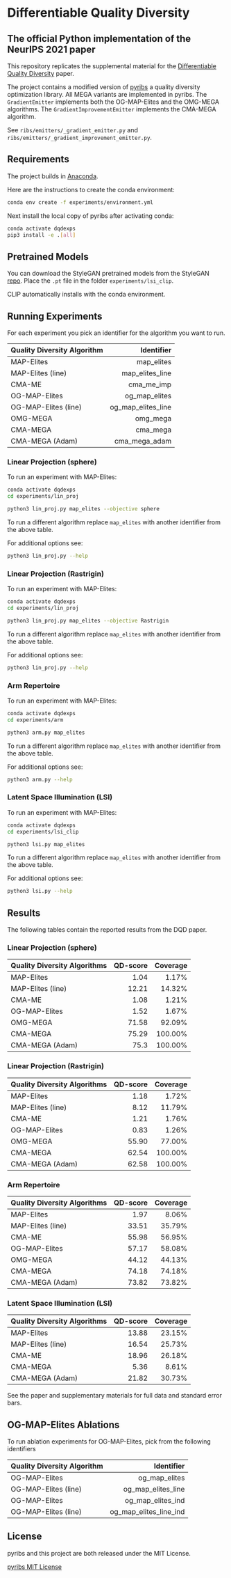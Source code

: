 
# Differentiable Quality Diversity

## The official Python implementation of the NeurIPS 2021 paper

This repository replicates the supplemental material for the [Differentiable Quality Diversity](https://arxiv.org/abs/2106.03894) paper.

The project contains a modified version of [pyribs](https://pyribs.org) a quality diversity optimization library. All MEGA variants are implemented in pyribs. The `GradientEmitter` implements both the OG-MAP-Elites and the OMG-MEGA algorithms. The `GradientImprovementEmitter` implements the CMA-MEGA algorithm.

See `ribs/emitters/_gradient_emitter.py` and `ribs/emitters/_gradient_improvement_emitter.py`.

## Requirements

The project builds in [Anaconda](www.anaconda.com).

Here are the instructions to create the conda environment:

```bash
conda env create -f experiments/environment.yml

```

Next install the local copy of pyribs after activating conda:

```bash
conda activate dqdexps
pip3 install -e .[all]
```

## Pretrained Models

You can download the StyleGAN pretrained models from the StyleGAN [repo](https://github.com/lernapparat/lernapparat/releases/download/v2019-02-01/karras2019stylegan-ffhq-1024x1024.for_g_all.pt). Place the `.pt` file in the folder `experiments/lsi_clip`.

CLIP automatically installs with the conda environment.


## Running Experiments

For each experiment you pick an identifier for the algorithm you want to run.

| Quality Diversity Algorithm | Identifier         |
| --------------------------- | ------------------:|
| MAP-Elites                  | map_elites         |
| MAP-Elites (line)           | map_elites_line    |
| CMA-ME                      | cma_me_imp         |
| OG-MAP-Elites               | og_map_elites      |
| OG-MAP-Elites (line)        | og_map_elites_line |
| OMG-MEGA                    | omg_mega           |
| CMA-MEGA                    | cma_mega           |
| CMA-MEGA (Adam)             | cma_mega_adam      |

### Linear Projection (sphere)

To run an experiment with MAP-Elites:

```bash
conda activate dqdexps
cd experiments/lin_proj

python3 lin_proj.py map_elites --objective sphere
```

To run a different algorithm replace `map_elites` with another identifier from the above table.

For additional options see:

```bash
python3 lin_proj.py --help

```

### Linear Projection (Rastrigin)


To run an experiment with MAP-Elites:

```bash
conda activate dqdexps
cd experiments/lin_proj

python3 lin_proj.py map_elites --objective Rastrigin
```

To run a different algorithm replace `map_elites` with another identifier from the above table.

For additional options see:

```bash
python3 lin_proj.py --help

```

### Arm Repertoire

To run an experiment with MAP-Elites:

```bash
conda activate dqdexps
cd experiments/arm

python3 arm.py map_elites
```

To run a different algorithm replace `map_elites` with another identifier from the above table.

For additional options see:

```bash
python3 arm.py --help

```

### Latent Space Illumination (LSI)

To run an experiment with MAP-Elites:

```bash
conda activate dqdexps
cd experiments/lsi_clip

python3 lsi.py map_elites 
```

To run a different algorithm replace `map_elites` with another identifier from the above table.

For additional options see:

```bash
python3 lsi.py --help

```


## Results

The following tables contain the reported results from the DQD paper.

### Linear Projection (sphere)

| Quality Diversity Algorithms  | QD-score    | Coverage   |
| ----------------------------  | ----------: | ---------: |
| MAP-Elites                    |  1.04       |  1.17%     |
| MAP-Elites (line)             | 12.21       | 14.32%     |
| CMA-ME                        |  1.08       |  1.21%     |
| OG-MAP-Elites                 |  1.52       |  1.67%     |
| OMG-MEGA                      | 71.58       | 92.09%     |
| CMA-MEGA                      | 75.29       |100.00%     |
| CMA-MEGA (Adam)               | 75.3        |100.00%     |

### Linear Projection (Rastrigin)

| Quality Diversity Algorithms  | QD-score    | Coverage   |
| ----------------------------  | ----------: | ---------: |
| MAP-Elites                    |  1.18       |  1.72%     |
| MAP-Elites (line)             |  8.12       | 11.79%     |
| CMA-ME                        |  1.21       |  1.76%     |
| OG-MAP-Elites                 |  0.83       |  1.26%     |
| OMG-MEGA                      | 55.90       | 77.00%     |
| CMA-MEGA                      | 62.54       |100.00%     |
| CMA-MEGA (Adam)               | 62.58       |100.00%     |

### Arm Repertoire 

| Quality Diversity Algorithms  | QD-score    | Coverage   |
| ----------------------------  | ----------: | ---------: |
| MAP-Elites                    |  1.97       |  8.06%     |
| MAP-Elites (line)             | 33.51       | 35.79%     |
| CMA-ME                        | 55.98       | 56.95%     |
| OG-MAP-Elites                 | 57.17       | 58.08%     |
| OMG-MEGA                      | 44.12       | 44.13%     |
| CMA-MEGA                      | 74.18       | 74.18%     |
| CMA-MEGA (Adam)               | 73.82       | 73.82%     |

### Latent Space Illumination (LSI)

| Quality Diversity Algorithms  | QD-score    | Coverage   |
| ----------------------------  | ----------: | ---------: |
| MAP-Elites                    | 13.88       | 23.15%     |
| MAP-Elites (line)             | 16.54       | 25.73%     |
| CMA-ME                        | 18.96       | 26.18%     |
| CMA-MEGA                      |  5.36       |  8.61%     |
| CMA-MEGA (Adam)               | 21.82       | 30.73%     |


See the paper and supplementary materials for full data and standard error bars.


## OG-MAP-Elites Ablations

To run ablation experiments for OG-MAP-Elites, pick from the following identifiers


| Quality Diversity Algorithm | Identifier             |
| --------------------------- | ----------------------:|
| OG-MAP-Elites               | og_map_elites          |
| OG-MAP-Elites (line)        | og_map_elites_line     |
| OG-MAP-Elites               | og_map_elites_ind      |
| OG-MAP-Elites (line)        | og_map_elites_line_ind |

## License

pyribs and this project are both released under the MIT License.

[pyribs MIT License](https://github.com/icaros-usc/pyribs/blob/master/LICENSE)

